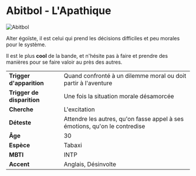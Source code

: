 # Abitbol - L'Apathique
![Abitbol](../.../_images/LApathique.png)

Alter égoïste, il est celui qui prend les décisions difficiles et peu morales pour le système.

Il est le plus **cool** de la bande, et n'hésite pas à faire et prendre des manières pour se faire valoir au près des autres.

| | |
| - | - |
| **Trigger d'apparition** | Quand confronté à un dilemme moral ou doit partir à l'aventure |
| **Trigger de disparition** | Une fois la situation morale désamorcée  |
| **Cherche** | L'excitation |
| **Déteste** | Attendre les autres, qu'on fasse appel à ses émotions, qu'on le contredise |
| **Âge** | 30 |
| **Espèce** | Tabaxi |
| **MBTI** | INTP |
| **Accent** | Anglais, Désinvolte |
